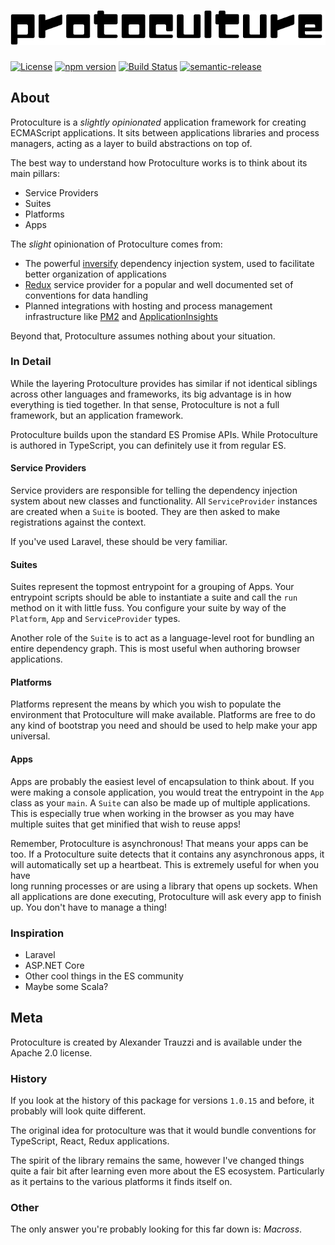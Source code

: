 # ![protoculture](protoculture.png)

[![License](https://img.shields.io/badge/License-Apache%202.0-blue.svg)](https://opensource.org/licenses/Apache-2.0)
[![npm version](https://badge.fury.io/js/protoculture.svg)](https://badge.fury.io/js/protoculture)
[![Build Status](https://travis-ci.org/atrauzzi/protoculture.svg?branch=master)](https://travis-ci.org/atrauzzi/protoculture) 
[![semantic-release](https://img.shields.io/badge/%20%20%F0%9F%93%A6%F0%9F%9A%80-semantic--release-e10079.svg)](https://github.com/semantic-release/semantic-release)

## About
Protoculture is a _slightly opinionated_ application framework for creating ECMAScript applications.  It sits between
applications libraries and process managers, acting as a layer to build abstractions on top of.

The best way to understand how Protoculture works is to think about its main pillars:

 - Service Providers
 - Suites
 - Platforms
 - Apps
 
The _slight_ opinionation of Protoculture comes from:

 - The powerful [inversify](http://inversify.io) dependency injection system, used to facilitate better organization of applications
 - [Redux](http://redux.js.org) service provider for a popular and well documented set of conventions for data handling
 - Planned integrations with hosting and process management infrastructure like [PM2](http://pm2.keymetrics.io) and [ApplicationInsights](https://github.com/Microsoft/ApplicationInsights-node.js)

Beyond that, Protoculture assumes nothing about your situation.

### In Detail
While the layering Protoculture provides has similar if not identical siblings across other languages and frameworks, 
its big advantage is in how everything is tied together.  In that sense, Protoculture is not a full framework, but an 
application framework.

Protoculture builds upon the standard ES Promise APIs.  While Protoculture is authored in TypeScript, you can definitely 
use it from regular ES.

#### Service Providers
Service providers are responsible for telling the dependency injection system about new classes and functionality. All
`ServiceProvider` instances are created when a `Suite` is booted.  They are then asked to make registrations against the context.

If you've used Laravel, these should be very familiar.

#### Suites
Suites represent the topmost entrypoint for a grouping of Apps.  Your entrypoint scripts should be able to instantiate 
a suite and call the `run` method on it with little fuss.  You configure your suite by way of the `Platform`, `App` 
and `ServiceProvider` types.

Another role of the `Suite` is to act as a language-level root for bundling an entire dependency graph.  This is most 
useful when authoring browser applications.

#### Platforms
Platforms represent the means by which you wish to populate the environment that Protoculture will make available.
Platforms are free to do any kind of bootstrap you need and should be used to help make your app universal. 

#### Apps
Apps are probably the easiest level of encapsulation to think about.  If you were making a console application, you 
would treat the entrypoint in the `App` class as your `main`.  A `Suite` can also be made up of multiple applications.  
This is especially true when working in the browser as you may have multiple suites that get minified that wish to reuse apps!

Remember, Protoculture is asynchronous!  That means your apps can be too.  If a Protoculture suite detects that it 
contains any asynchronous apps, it will automatically set up a heartbeat.  This is extremely useful for when you have  
long running processes or are using a library that opens up sockets.  When all applications are done executing, Protoculture 
will ask every app to finish up.  You don't have to manage a thing!

### Inspiration

 - Laravel
 - ASP.NET Core
 - Other cool things in the ES community
 - Maybe some Scala?

## Meta

Protoculture is created by Alexander Trauzzi and is available under the Apache 2.0 license.

### History

If you look at the history of this package for versions `1.0.15` and before, it probably will look quite different.

The original idea for protoculture was that it would bundle conventions for TypeScript, React, Redux applications.

The spirit of the library remains the same, however I've changed things quite a fair bit after learning even more 
about the ES ecosystem.  Particularly as it pertains to the various platforms it finds itself on.

### Other
The only answer you're probably looking for this far down is: _Macross_.
